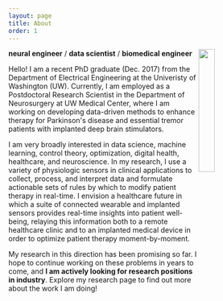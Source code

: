 ```yaml
---
layout: page
title: About
order: 1
---
```

<img align="right" src="https://i.imgur.com/TMEZhHn.jpg" width="25%" height="25%">

**neural engineer** / **data scientist** / **biomedical engineer** 

Hello! I am a recent PhD graduate (Dec. 2017) from the Department of Electrical Engineering at the Univeristy of Washington (UW). Currently, I am employed as a Postdoctoral Research Scientist in the Department of Neurosurgery at UW Medical Center, where I am working on developing data-driven methods to enhance therapy for Parkinson's disease and essential tremor patients with implanted deep brain stimulators.

I am very broadly interested in data science, machine learning, control theory, optimization, digital health, healthcare, and neuroscience. In my research, I use a variety of physiologic sensors in clinical applications to collect, process, and interpret data and formulate actionable sets of rules by which to modify patient therapy in real-time. I envision a healthcare future in which a suite of connected wearable and implanted sensors provides real-time insights into patient well-being, relaying this information both to a remote healthcare clinic and to an implanted medical device in order to optimize patient therapy moment-by-moment. 

My research in this direction has been promising so far. I hope to continue working on these problems in years to come, and **I am actively looking for research positions in industry**. Explore my research page to find out more about the work I am doing!
